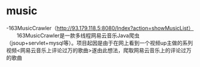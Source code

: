 # music

-163MusicCrawler（http://93.179.118.5:8080/Index?action=showMusicList）     163MusicCrawler是一款多线程网易云音乐Java爬虫（jsoup+servlet+mysql等）。项目起因是由于在网上看到一个视频up主做的系列视频<网易云音乐上评论过万的歌曲>遂由此想法，爬取网易云音乐上的评论过万的歌曲

